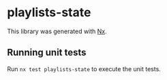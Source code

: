 # playlists-state

This library was generated with [Nx](https://nx.dev).

## Running unit tests

Run `nx test playlists-state` to execute the unit tests.
